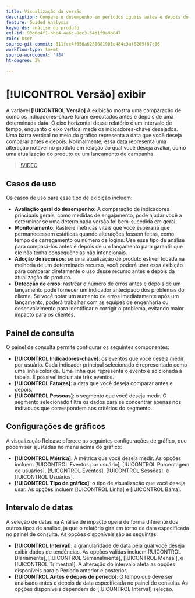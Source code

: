 ```yaml
---
title: Visualização da versão
description: Compare o desempenho em períodos iguais antes e depois do lançamento.
feature: Guided Analysis
keywords: análise do produto
exl-id: 93e6e4f1-bbe4-4a6c-8ec3-54d1f9a8b847
role: User
source-git-commit: 811fce4f056a6280081901e484c3af8209f87c06
workflow-type: tm+mt
source-wordcount: '484'
ht-degree: 2%

---
```


# [!UICONTROL Versão] exibir

A variável **[!UICONTROL Versão]** A exibição mostra uma comparação de como os indicadores-chave foram executados antes e depois de uma determinada data. O eixo horizontal desse relatório é um intervalo de tempo, enquanto o eixo vertical mede os indicadores-chave desejados. Uma barra vertical no meio do gráfico representa a data que você deseja comparar antes e depois. Normalmente, essa data representa uma alteração notável no produto em relação ao qual você deseja avaliar, como uma atualização do produto ou um lançamento de campanha.

>[!VIDEO](https://video.tv.adobe.com/v/3421665/?learn=on)

## Casos de uso

Os casos de uso para esse tipo de exibição incluem:

* **Avaliação geral do desempenho:** A comparação de indicadores principais gerais, como medidas de engajamento, pode ajudar você a determinar se uma determinada versão foi bem-sucedida em geral.
* **Monitoramento**: Rastreie métricas vitais que você esperaria que permanecessem estáticas quando alterações fossem feitas, como tempo de carregamento ou número de logins. Use esse tipo de análise para compará-los antes e depois de um lançamento para garantir que ele não tenha consequências não intencionais.
* **Adoção de recursos**: se uma atualização de produto estiver focada na melhoria de um determinado recurso, você poderá usar essa exibição para comparar diretamente o uso desse recurso antes e depois da atualização do produto.
* **Detecção de erros**: rastrear o número de erros antes e depois de um lançamento pode fornecer um indicador antecipado dos problemas do cliente. Se você notar um aumento de erros imediatamente após um lançamento, poderá trabalhar com as equipes de engenharia ou desenvolvimento para identificar e corrigir o problema, evitando maior impacto para os clientes.

## Painel de consulta

O painel de consulta permite configurar os seguintes componentes:

* **[!UICONTROL Indicadores-chave]**: os eventos que você deseja medir por usuário. Cada indicador principal selecionado é representado como uma linha colorida. Uma linha que representa o evento é adicionada à tabela. É possível incluir até três eventos.
* **[!UICONTROL Fatores]**: a data que você deseja comparar antes e depois.
* **[!UICONTROL Pessoas]**: o segmento que você deseja medir. O segmento selecionado filtra os dados para se concentrar apenas nos indivíduos que correspondem aos critérios do segmento.

## Configurações de gráficos

A visualização Release oferece as seguintes configurações de gráfico, que podem ser ajustadas no menu acima do gráfico:

* **[!UICONTROL Métrica]**: A métrica que você deseja medir. As opções incluem [!UICONTROL Eventos por usuário], [!UICONTROL Porcentagem de usuários], [!UICONTROL Eventos], [!UICONTROL Sessões], e [!UICONTROL Usuários].
* **[!UICONTROL Tipo de gráfico]**: o tipo de visualização que você deseja usar. As opções incluem [!UICONTROL Linha] e [!UICONTROL Barra].

## Intervalo de datas

A seleção de datas na Análise de impacto opera de forma diferente dos outros tipos de análise, já que o relatório gira em torno da data especificada no painel de consulta. As opções disponíveis são as seguintes:

* **[!UICONTROL Interval]**: a granularidade de data pela qual você deseja exibir dados de tendências. As opções válidas incluem [!UICONTROL Diariamente], [!UICONTROL Semanalmente], [!UICONTROL Mensal], e [!UICONTROL Trimestral]. A alteração do intervalo afeta as opções disponíveis para o Período anterior e posterior.
* **[!UICONTROL Antes e depois do período]**: O tempo que deve ser analisado antes e depois da data especificada no painel de consulta. As opções disponíveis dependem do [!UICONTROL Interval] seleção.
